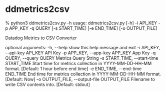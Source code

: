 # ddmetrics2csv

 % python3 ddmetrics2csv.py -h
usage: ddmetrics2csv.py [-h] -i API_KEY -p APP_KEY -q QUERY [-s START_TIME]
                        [-e END_TIME] [-o OUTPUT_FILE]

Datadog Metrics to CSV Converter

optional arguments:
  -h, --help            show this help message and exit
  -i API_KEY, --api-key API_KEY
                        API Key
  -p APP_KEY, --app-key APP_KEY
                        App Key
  -q QUERY, --query QUERY
                        Metrics Query String
  -s START_TIME, --start-time START_TIME
                        Start time for metrics collection in YYYY-MM-DD-HH-MM
                        format. [Default: 1 hour before end time]
  -e END_TIME, --end-time END_TIME
                        End time for metrics collection in YYYY-MM-DD-HH-MM
                        format. [Default: Now]
  -o OUTPUT_FILE, --output-file OUTPUT_FILE
                        Filename to write CSV contents into. [Default: stdout]
